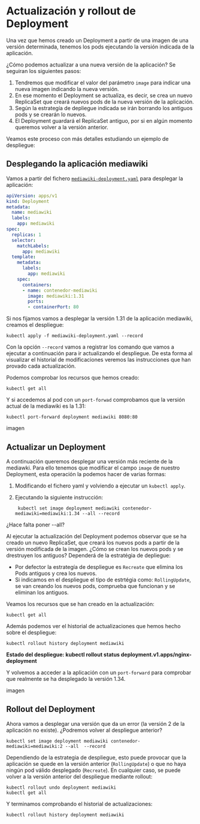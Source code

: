 # Actualización y rollout de Deployment

Una vez que hemos creado un Deployment a partir de una imagen de una versión determinada, tenemos los pods ejecutando la versión indicada de la aplicación. 

¿Cómo podemos actualizar a una nueva versión de la aplicación? Se seguiran los siguientes pasos:

1. Tendremos que modificar el valor del parámetro `image` para indicar una nueva imagen indicando la nueva versión. 
2. En ese momento el Deployment se actualiza, es decir, se crea un nuevo ReplicaSet que creará nuevos pods de la nueva versión de la aplicación.
3. Según la estrategía de depliegue indicada se irán borrando los antiguos pods y se crearán lo nuevos.
4. El Deployment guardará el ReplicaSet antiguo, por si en algún momento queremos volver a la versión anterior.

Veamos este proceso con más detalles estudiando un ejemplo de despliegue:

## Desplegando la aplicación mediawiki

Vamos a partir del fichero  [`mediawiki-deployment.yaml`](files/mediawiki-deployment.yaml) para desplegar la aplicación:

```yaml
apiVersion: apps/v1
kind: Deployment
metadata:
  name: mediawiki
  labels:
    app: mediawiki
spec:
  replicas: 1
  selector:
    matchLabels:
      app: mediawiki
  template:
    metadata:
      labels:
        app: mediawiki
    spec:
      containers:
      - name: contenedor-mediawiki
        image: mediawiki:1.31
        ports:
        - containerPort: 80
```
Si nos fijamos vamos a desplegar la versión 1.31 de la aplicación mediawiki, creamos el despliegue:

    kubectl apply -f mediawiki-deployment.yaml --record

Con la opción `--record` vamos a registrar los comando que vamos a ejecutar a continuación para ir actualizando el despliegue. De esta forma al visualizar el historial de modificaciones veremos las instrucciones que han provado cada actualización.

Podemos comprobar los recursos que hemos creado:

    kubectl get all

Y si accedemos al pod con un `port-forwad` comprobamos que la versión actual de la mediawiki es la 1.31:

    kubectl port-forward deployment mediawiki 8080:80

imagen

## Actualizar un Deployment

A continuación queremos desplegar una versión más reciente de la mediawki. Para ello tenemos que modificar el campo `image` de nuestro Deployment, esta operación la podemos hacer de varias formas:

1. Modificando el fichero yaml y volviendo a ejecutar un `kubectl apply`.
2. Ejecutando la siguiente instrucción:

        kubectl set image deployment mediawiki contenedor-mediawiki=mediawiki:1.34 --all --record

¿Hace falta poner --all?

Al ejecutar la actualización del Deployment podemos observar que se ha creado un nuevo ReplicaSet, que creará los nuevos pods a partir de la versión modificada de la imagen. ¿Cómo se crean los nuevos pods y se drestruyen los antiguos? Dependerá de la estratégia de depliegue:

  * Por defector la estrategía de despliegue es `Recreate` que elimina los Pods antiguos y crea los nuevos.
  * Si indicamos en el despliegue el tipo de estrtégia como: `RollingUpdate`, se van creando los nuevos pods, comprueba que funcionan y se eliminan los antiguos.

Veamos los recursos que se han creado en la actualización:

    kubectl get all

Además podemos ver el historial de actualizaciones que hemos hecho sobre el despliegue:

    kubectl rollout history deployment mediawiki

**Estado del despliegue: kubectl rollout status deployment.v1.apps/nginx-deployment**

Y volvemos a acceder a la aplicación con un `port-forward` para comprobar que realmente se ha desplegado la versión 1.34.

imagen

## Rollout del Deployment

Ahora vamos a desplegar una versión que da un error (la versión 2 de la aplicación no existe). ¿Podremos volver al despliegue anterior?

    kubectl set image deployment mediawiki contenedor-mediawiki=mediawiki:2 --all  --record

Dependiendo de la estrategia de despliegue, esto puede provocar que la aplicación se quede en la versión anterior (`RollingUpdate`) o que no haya ningún pod válido desplegado (`Recreate`). En cualquier caso, se puede volver a la versión anterior del despliegue mediante rollout:

    kubectl rollout undo deployment mediawiki
    kubectl get all

Y terminamos comprobando el historial de actualizaciones:

    kubectl rollout history deployment mediawiki